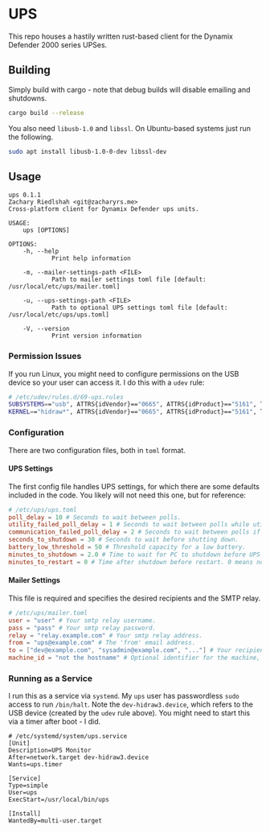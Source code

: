 # UPS

This repo houses a hastily written rust-based client for the Dynamix Defender 2000 series UPSes.

## Building

Simply build with cargo - note that debug builds will disable emailing and shutdowns.

```bash
cargo build --release
```

You also need `libusb-1.0` and `libssl`.
On Ubuntu-based systems just run the following.

```bash
sudo apt install libusb-1.0-0-dev libssl-dev
```

## Usage

```text
ups 0.1.1
Zachary Riedlshah <git@zacharyrs.me>
Cross-platform client for Dynamix Defender ups units.

USAGE:
    ups [OPTIONS]

OPTIONS:
    -h, --help
            Print help information

    -m, --mailer-settings-path <FILE>
            Path to mailer settings toml file [default: /usr/local/etc/ups/mailer.toml]

    -u, --ups-settings-path <FILE>
            Path to optional UPS settings toml file [default: /usr/local/etc/ups/ups.toml]

    -V, --version
            Print version information
```

### Permission Issues

If you run Linux, you might need to configure permissions on the USB device so your user can access it.
I do this with a `udev` rule:

```bash
# /etc/udev/rules.d/69-ups.rules
SUBSYSTEMS=="usb", ATTRS{idVendor}=="0665", ATTRS{idProduct}=="5161", TAG+="uaccess", TAG+="systemd", GROUP="plugdev", MODE="660"
KERNEL=="hidraw*", ATTRS{idVendor}=="0665", ATTRS{idProduct}=="5161", TAG+="uaccess", TAG+="systemd", GROUP="plugdev", MODE="660"
```

### Configuration

There are two configuration files, both in `toml` format.

#### UPS Settings

The first config file handles UPS settings, for which there are some defaults included in the code.
You likely will not need this one, but for reference:

```toml
# /etc/ups/ups.toml
poll_delay = 10 # Seconds to wait between polls.
utility_failed_poll_delay = 1 # Seconds to wait between polls while utility is failed.
communication_failed_poll_delay = 2 # Seconds to wait between polls if communication failed.
seconds_to_shutdown = 30 # Seconds to wait before shutting down.
battery_low_threshold = 50 # Threshold capacity for a low battery.
minutes_to_shutdown = 2.0 # Time to wait for PC to shutdown before UPS shuts down.
minutes_to_restart = 0 # Time after shutdown before restart. 0 means no restart.
```

#### Mailer Settings

This file is required and specifies the desired recipients and the SMTP relay.

```toml
# /etc/ups/mailer.toml
user = "user" # Your smtp relay username.
pass = "pass" # Your smtp relay password.
relay = "relay.example.com" # Your smtp relay address.
from = "ups@example.com" # The 'from' email address.
to = ["dev@example.com", "sysadmin@example.com", "..."] # Your recipient email addresses.
machine_id = "not the hostname" # Optional identifier for the machine, falls back to hostname.
```

### Running as a Service

I run this as a service via `systemd`.
My `ups` user has passwordless `sudo` access to run `/bin/halt`.
Note the `dev-hidraw3.device`, which refers to the USB device (created by the `udev` rule above).
You might need to start this via a timer after boot - I did.

```text
# /etc/systemd/system/ups.service
[Unit]
Description=UPS Monitor
After=network.target dev-hidraw3.device
Wants=ups.timer

[Service]
Type=simple
User=ups
ExecStart=/usr/local/bin/ups

[Install]
WantedBy=multi-user.target
```
